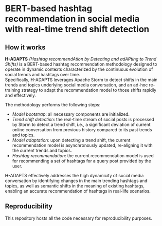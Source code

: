 # BERT-based hashtag recommendation in social media with real-time trend shift detection

## How it works
**H-ADAPTS** *(Hashtag recommendAtion by Detecting and adAPting to Trend Shifts)* is a BERT-based hashtag recommendation methodology designed to operate in dynamic contexts characterized by the continuous evolution of social trends and hashtags over time.
</br>Specifically, H-ADAPTS leverages Apache Storm to detect shifts in the main trends and topics underlying social media conversation, and an ad-hoc re-training strategy to adapt the recommendation model to those shifts rapidly and effectively.

The methodology performs the following steps:
- *Model bootstrap*: all necessary components are initialized.
- *Trend shift detection*: the real-time stream of social posts is processed by Storm to detect a trend shift, i.e., a significant deviation of current online conversation from previous history compared to its past trends and topics.
- *Model adaptation*: upon detecting a trend shift, the current recommendation model is asynchronously updated, re-aligning it with the current trends and topics.
- *Hashtag recommendation*: the current recommendation model is used for recommending a set of hashtags for a query post provided by the user.

H-ADAPTS effectively addresses the high dynamicity of social media conversation by identifying changes in the main trending hashtags and topics, as well as semantic shifts in the meaning of existing hashtags, enabling an accurate recommendation of hashtags in real-life scenarios.

## Reproducibility
This repository hosts all the code necessary for reproducibility purposes.

